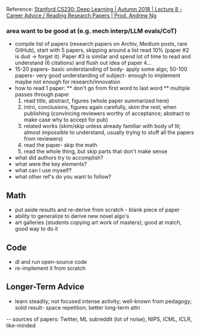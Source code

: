 Reference: [Stanford CS230: Deep Learning | Autumn 2018 | Lecture 8 - Career Advice / Reading Research Papers | Prod. Andrew Ng](https://www.youtube.com/watch?v=733m6qBH-jI)
### area want to be good at (e.g. mech interp/LLM evals/CoT)
* compile list of papers (research papers on Archiv, Medium posts, rare GitHub), start with 5 papers, skipping around a list
read 10% (paper #2 is dud -> forget it). Paper #3 is similar and spend lot of time to read and understand (6 citations) and flush out idea of paper 4...
* 15-20 papers- basic understanding of body- apply some algo; 50-100 papers- very good understanding of subject- enough to implement maybe not enough for research/innovation
* how to read 1 paper:
** don't go from first word to last word
** multiple passes through paper
  1. read title, abstract, figures (whole paper summarized here)
  2. intro, conclusions, figures again carefully, skim the rest; when publishing (convincing reviewers worthy of acceptance; abstract to make case why to accept for pub)
  3. related works (skim/skip unless already familiar with body of lit; almost impossible to understand, usually trying to stuff all the papers from reviewers)
  4. read the paper- skip the math
  5. read the whole thing, but skip parts that don't make sense
* what did authors try to accomplish?
* what were the key elements?
* what can I use myself?
* what other ref's do you want to follow?

## Math
* put aside results and re-derive from scratch - blank piece of paper
* ability to generalize to derive new novel algo's
* art galleries (students copying art work of masters); good at match, good way to do it

## Code
* dl and run open-source code
* re-implement it from scratch

## Longer-Term Advice
* learn steadily; not focused intense activity; well-known from pedagogy; solid result- space repetition; better long-term attn

-- sources of papers: Twitter, ML subreddit (lot of noise), NIPS, ICML, ICLR, like-minded 
